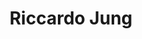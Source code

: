 ---
title: Riccardo Jung
short_name: rjung
name: Riccardo Jung
function: Senior Software Engineer
---